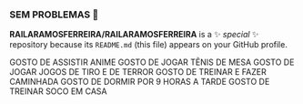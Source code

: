 ### SEM PROBLEMAS 👋


**RAILARAMOSFERREIRA/RAILARAMOSFERREIRA** is a ✨ _special_ ✨ repository because its `README.md` (this file) appears on your GitHub profile.

GOSTO DE ASSISTIR ANIME
GOSTO DE JOGAR TẼNIS DE MESA 
GOSTO DE JOGAR JOGOS DE TIRO E DE TERROR 
GOSTO DE TREINAR E FAZER CAMINHADA
GOSTO DE DORMIR POR 9 HORAS A TARDE
GOSTO DE TREINAR SOCO EM CASA
